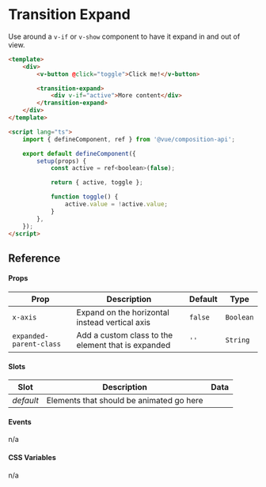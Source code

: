 # Transition Expand

Use around a `v-if` or `v-show` component to have it expand in and out of view.

```html
<template>
	<div>
		<v-button @click="toggle">Click me!</v-button>

		<transition-expand>
			<div v-if="active">More content</div>
		</transition-expand>
	</div>
</template>

<script lang="ts">
	import { defineComponent, ref } from '@vue/composition-api';

	export default defineComponent({
		setup(props) {
			const active = ref<boolean>(false);

			return { active, toggle };

			function toggle() {
				active.value = !active.value;
			}
		},
	});
</script>
```

## Reference

#### Props

| Prop                    | Description                                        | Default | Type      |
| ----------------------- | -------------------------------------------------- | ------- | --------- |
| `x-axis`                | Expand on the horizontal instead vertical axis     | `false` | `Boolean` |
| `expanded-parent-class` | Add a custom class to the element that is expanded | `''`    | `String`  |

#### Slots

| Slot      | Description                              | Data |
| --------- | ---------------------------------------- | ---- |
| _default_ | Elements that should be animated go here |      |

#### Events

n/a

#### CSS Variables

n/a
